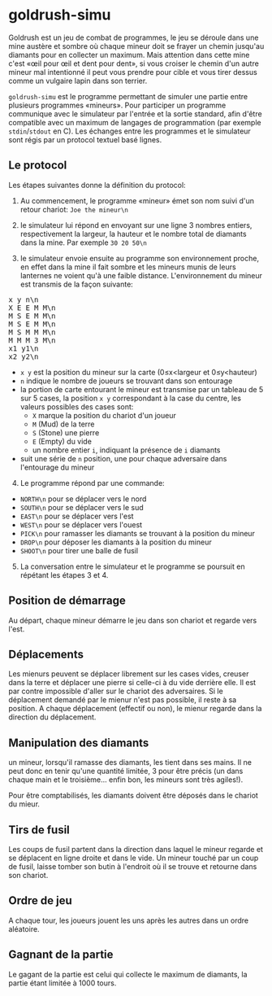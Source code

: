 goldrush-simu
=============

Goldrush est un jeu de combat de programmes, le jeu se déroule dans une mine austère et sombre où chaque mineur
doit se frayer un chemin jusqu'au diamants pour en collecter un maximum. Mais attention dans
cette mine c'est «œil pour œil et dent pour dent», si vous croiser le chemin d'un autre mineur mal intentionné
il peut vous prendre pour cible et vous tirer dessus comme un vulgaire lapin dans son terrier.

`goldrush-simu` est le programme permettant de simuler une partie entre plusieurs programmes «mineurs».
Pour participer un programme communique avec le simulateur par l'entrée et la sortie standard,
afin d'être compatible avec un maximum de langages de programmation (par exemple `stdin`/`stdout` en C).
Les échanges entre les programmes et le simulateur sont régis par un protocol textuel basé lignes.

Le protocol
-----------

Les étapes suivantes donne la définition du protocol:

1. Au commencement, le programme «mineur» émet son nom suivi d'un retour chariot: `Joe the mineur\n`

2. le simulateur lui répond en envoyant sur une ligne 3 nombres entiers, respectivement la largeur, la hauteur et
le nombre total de diamants dans la mine. Par exemple `30 20 50\n`

3. le simulateur envoie ensuite au programme son environnement proche, en effet dans la mine il fait sombre et les
mineurs munis de leurs lanternes ne voient qu'à une faible distance. L'environnement du mineur est transmis
de la façon suivante:
<pre>
x y n\n
X E E M M\n
M S E M M\n
M S E M M\n
M S M M M\n
M M M 3 M\n
x1 y1\n
x2 y2\n
</pre>
* `x y` est la position du mineur sur la carte (0≤x<largeur et 0≤y<hauteur)
* `n` indique le nombre de joueurs se trouvant dans son entourage
* la portion de carte entourant le mineur est transmise par un tableau de 5 sur 5 cases, la position `x y`
correspondant à la case du centre, les valeurs possibles des cases sont:
  * `X` marque la position du chariot d'un joueur
  * `M` (Mud) de la terre
  * `S` (Stone) une pierre
  * `E` (Empty) du vide
  * un nombre entier `i`, indiquant la présence de `i` diamants
* suit une série de `n` position, une pour chaque adversaire dans l'entourage du mineur

4. Le programme répond par une commande:
* `NORTH\n` pour se déplacer vers le nord
* `SOUTH\n` pour se déplacer vers le sud
* `EAST\n` pour se déplacer vers l'est
* `WEST\n` pour se déplacer vers l'ouest
* `PICK\n` pour ramasser les diamants se trouvant à la position du mineur
* `DROP\n` pour déposer les diamants à la position du mineur
* `SHOOT\n` pour tirer une balle de fusil

5. La conversation entre le simulateur et le programme se poursuit en répétant les étapes 3 et 4.

Position de démarrage
---------------------

Au départ, chaque mineur démarre le jeu dans son chariot et regarde vers l'est.

Déplacements
------------

Les mienurs peuvent se déplacer librement sur les cases vides, creuser dans la terre et déplacer une pierre
si celle-ci à du vide derrière elle. Il est par contre impossible d'aller sur le chariot des adversaires.
Si le déplacement demandé par le mienur n'est pas possible, il reste à sa position.
A chaque déplacement (effectif ou non), le mienur regarde dans la direction du déplacement.

Manipulation des diamants
-------------------------

un mineur, lorsqu'il ramasse des diamants, les tient dans ses mains. Il ne peut donc en tenir qu'une quantité limitée,
3 pour être précis (un dans chaque main et le troisième... enfin bon, les mineurs sont très agiles!).

Pour être comptabilisés, les diamants doivent être déposés dans le chariot du mieur.

Tirs de fusil
-------------

Les coups de fusil partent dans la direction dans laquel le mineur regarde et
se déplacent en ligne droite et dans le vide. Un mineur touché par un coup
de fusil, laisse tomber son butin à l'endroit où il se trouve et retourne dans son chariot.

Ordre de jeu
------------

A chaque tour, les joueurs jouent les uns après les autres dans un ordre aléatoire.

Gagnant de la partie
--------------------

Le gagant de la partie est celui qui collecte le maximum de diamants, la partie étant limitée à 1000 tours.